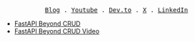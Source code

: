 <p align="center">
  <samp>
    <a href="https://jod35.github.io/site/index.html">Blog</a> .
    <a href="https://www.youtube.com/channel/UC4AYRvDw3yh-ChonxxW6VLA">Youtube</a> .
    <a href="https://dev.to/jod35">Dev.to</a> .
    <a href="https://x.com/jod35_">X</a> . 
    <a href="https://www.linkedin.com/in/jod35/">LinkedIn</a>
  </samp>
</p>

- [FastAPI Beyond CRUD](https://jod35.github.io/fastapi-beyond-crud-docs/site/)
- [FastAPI Beyond CRUD Video](https://www.youtube.com/watch?v=TO4aQ3ghFOc)
